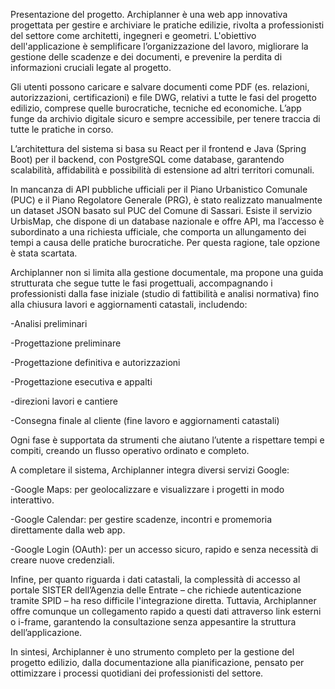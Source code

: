 Presentazione del progetto. Archiplanner è una web app innovativa progettata per gestire e archiviare le pratiche edilizie, rivolta a professionisti del settore come architetti, ingegneri e geometri. L'obiettivo dell'applicazione è semplificare l’organizzazione del lavoro, migliorare la gestione delle scadenze e dei documenti, e prevenire la perdita di informazioni cruciali legate al progetto.

Gli utenti possono caricare e salvare documenti come PDF (es. relazioni, autorizzazioni, certificazioni) e file DWG, relativi a tutte le fasi del progetto edilizio, comprese quelle burocratiche, tecniche ed economiche. L’app funge da archivio digitale sicuro e sempre accessibile, per tenere traccia di tutte le pratiche in corso.

L’architettura del sistema si basa su React per il frontend e Java (Spring Boot) per il backend, con PostgreSQL come database, garantendo scalabilità, affidabilità e possibilità di estensione ad altri territori comunali.

In mancanza di API pubbliche ufficiali per il Piano Urbanistico Comunale (PUC) e il Piano Regolatore Generale (PRG), è stato realizzato manualmente un dataset JSON basato sul PUC del Comune di Sassari. Esiste il servizio UrbisMap, che dispone di un database nazionale e offre API, ma l’accesso è subordinato a una richiesta ufficiale, che comporta un allungamento dei tempi a causa delle pratiche burocratiche. Per questa ragione, tale opzione è stata scartata.

Archiplanner non si limita alla gestione documentale, ma propone una guida strutturata che segue tutte le fasi progettuali, accompagnando i professionisti dalla fase iniziale (studio di fattibilità e analisi normativa) fino alla chiusura lavori e aggiornamenti catastali, includendo:

-Analisi preliminari

-Progettazione preliminare

-Progettazione definitiva e autorizzazioni

-Progettazione esecutiva e appalti

-direzioni lavori e cantiere

-Consegna finale al cliente (fine lavoro e aggiornamenti catastali)

Ogni fase è supportata da strumenti che aiutano l’utente a rispettare tempi e compiti, creando un flusso operativo ordinato e completo.

A completare il sistema, Archiplanner integra diversi servizi Google:

-Google Maps: per geolocalizzare e visualizzare i progetti in modo interattivo.

-Google Calendar: per gestire scadenze, incontri e promemoria direttamente dalla web app.

-Google Login (OAuth): per un accesso sicuro, rapido e senza necessità di creare nuove credenziali.

Infine, per quanto riguarda i dati catastali, la complessità di accesso al portale SISTER dell’Agenzia delle Entrate – che richiede autenticazione tramite SPID – ha reso difficile l'integrazione diretta. Tuttavia, Archiplanner offre comunque un collegamento rapido a questi dati attraverso link esterni o i-frame, garantendo la consultazione senza appesantire la struttura dell’applicazione.

In sintesi, Archiplanner è uno strumento completo per la gestione del progetto edilizio, dalla documentazione alla pianificazione, pensato per ottimizzare i processi quotidiani dei professionisti del settore.